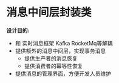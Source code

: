 # 消息中间层封装类

**设计目的:**

- 和 实时消息框架 Kafka RocketMq等解耦
- 提供额外的消息中间层，实现事务消息    
    - 提供生产者的消息恢复
    - 提供消费者的幂等性恢复
- 提供消息的管理界面，方便开发人员维护    